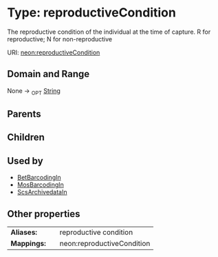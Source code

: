 
# Type: reproductiveCondition


The reproductive condition of the individual at the time of capture. R for reproductive; N for non-reproductive

URI: [neon:reproductiveCondition](https://data.neonscience.org/reproductiveCondition)


## Domain and Range

None ->  <sub>OPT</sub> [String](types/String.md)

## Parents


## Children


## Used by

 * [BetBarcodingIn](BetBarcodingIn.md)
 * [MosBarcodingIn](MosBarcodingIn.md)
 * [ScsArchivedataIn](ScsArchivedataIn.md)

## Other properties

|  |  |  |
| --- | --- | --- |
| **Aliases:** | | reproductive condition |
| **Mappings:** | | neon:reproductiveCondition |

